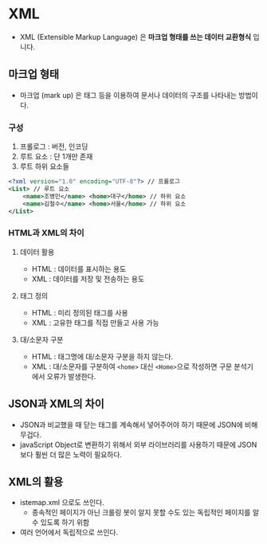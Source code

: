 # XML

- XML (Extensible Markup Language) 은 **마크업 형태를 쓰는 데이터 교환형식** 입니다.

## 마크업 형태

- 마크업 (mark up) 은 태그 등을 이용하여 문서나 데이터의 구조를 나타내는 방법이다.

### 구성

1. 프롤로그 : 버전, 인코딩
2. 루트 요소 : 단 1개만 존재
3. 루트 하위 요소들

```xml
<?xml version="1.0" encoding="UTF-8"?> // 프롤로그
<List> // 루트 요소
    <name>조병민</name> <home>대구</home> // 하위 요소
    <name>김철수</name> <home>서울</home> // 하위 요소
</List>
```

### HTML과 XML의 차이

1. 데이터 활용

   - HTML : 데이터를 표시하는 용도
   - XML : 데이터를 저장 및 전송하는 용도

2. 태그 정의
   - HTML : 미리 정의된 태그를 사용
   - XML : 고유한 태그를 직접 만들고 사용 가능
3. 대/소문자 구분
   - HTML : 태그명에 대/소문자 구분을 하지 않는다.
   - XML : 대/소문자를 구분하여 `<home>` 대신 `<Home>`으로 작성하면 구문 분석기에서 오류가 발생한다.

## JSON과 XML의 차이

- JSON과 비교했을 때 닫는 태그를 계속해서 넣어주어야 하기 때문에 JSON에 비해 무겁다.
- javaScript Object로 변환하기 위해서 외부 라이브러리를 사용하기 때문에 JSON보다 훨씬 더 많은 노력이 필요하다.

## XML의 활용

- istemap.xml 으로도 쓰인다.
  - 종속적인 페이지가 아닌 크롤링 봇이 알지 못할 수도 있는 독립적인 페이지를 알 수 있도록 하기 위함
- 여러 언어에서 독립적으로 쓰인다.
